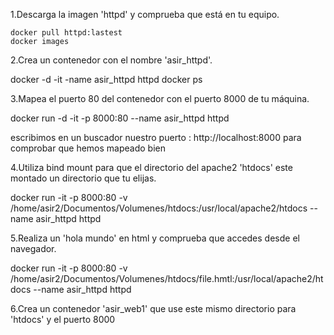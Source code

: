 1.Descarga la imagen 'httpd' y comprueba que está en tu equipo.

    docker pull httpd:lastest
    docker images

2.Crea un contenedor con el nombre 'asir_httpd'.

docker -d -it -name asir_httpd httpd
docker ps

3.Mapea el puerto 80 del contenedor con el puerto 8000 de tu máquina.

docker run -d -it -p 8000:80 --name asir_httpd httpd

escribimos en un buscador nuestro puerto : http://localhost:8000 para comprobar que hemos mapeado bien

4.Utiliza bind mount para que el directorio del apache2 'htdocs' este montado un directorio que tu elijas. 

docker run -it -p 8000:80 -v /home/asir2/Documentos/Volumenes/htdocs:/usr/local/apache2/htdocs --name asir_httpd httpd

5.Realiza un 'hola mundo' en html y comprueba que accedes desde el navegador.

docker run -it -p 8000:80 -v /home/asir2/Documentos/Volumenes/htdocs/file.hmtl:/usr/local/apache2/htdocs --name asir_httpd httpd

6.Crea un contenedor 'asir_web1' que use este mismo directorio para 'htdocs' y el puerto 8000